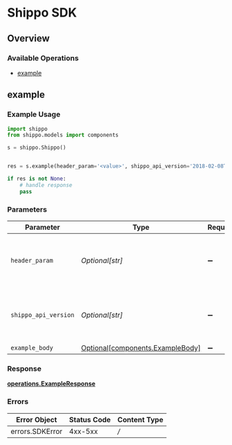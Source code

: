 # Shippo SDK


## Overview

### Available Operations

* [example](#example)

## example

### Example Usage

```python
import shippo
from shippo.models import components

s = shippo.Shippo()


res = s.example(header_param='<value>', shippo_api_version='2018-02-08T00:00:00Z', example_body=components.ExampleBody())

if res is not None:
    # handle response
    pass

```

### Parameters

| Parameter                                                                  | Type                                                                       | Required                                                                   | Description                                                                | Example                                                                    |
| -------------------------------------------------------------------------- | -------------------------------------------------------------------------- | -------------------------------------------------------------------------- | -------------------------------------------------------------------------- | -------------------------------------------------------------------------- |
| `header_param`                                                             | *Optional[str]*                                                            | :heavy_minus_sign:                                                         | The number of results to return per page (max 100)                         |                                                                            |
| `shippo_api_version`                                                       | *Optional[str]*                                                            | :heavy_minus_sign:                                                         | String used to pick a non-default API version to use                       | 2018-02-08 00:00:00 +0000 UTC                                              |
| `example_body`                                                             | [Optional[components.ExampleBody]](../../models/components/examplebody.md) | :heavy_minus_sign:                                                         | N/A                                                                        |                                                                            |


### Response

**[operations.ExampleResponse](../../models/operations/exampleresponse.md)**
### Errors

| Error Object    | Status Code     | Content Type    |
| --------------- | --------------- | --------------- |
| errors.SDKError | 4xx-5xx         | */*             |
